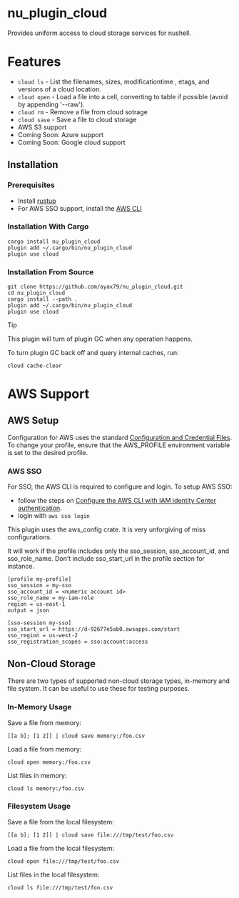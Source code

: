 # nu_plugin_cloud

Provides uniform access to cloud storage services for nushell.

# Features
- `cloud ls` - List the filenames, sizes, modificationtime , etags, and versions of a cloud location.
- `cloud open` - Load a file into a cell, converting to table if possible (avoid by appending '--raw').
- `cloud rm` - Remove a file from cloud sotrage
- `cloud save` - Save a file to cloud storage
- AWS S3 support
- Coming Soon: Azure support
- Coming Soon: Google cloud support

## Installation

### Prerequisites
- Install [rustup](https://rustup.rs/)
- For AWS SSO support, install the [AWS CLI](https://aws.amazon.com/cli/)

### Installation With Cargo
```nu
cargo install nu_plugin_cloud
plugin add ~/.cargo/bin/nu_plugin_cloud
plugin use cloud
```

### Installation From Source
```nu
git clone https://github.com/ayax79/nu_plugin_cloud.git
cd nu_plugin_cloud
cargo install --path .
plugin add ~/.cargo/bin/nu_plugin_cloud
plugin use cloud
```

> [!TIP]
> This plugin will turn of plugin GC when any operation happens. 

To turn plugin GC back off and query internal caches, run:
```nu
cloud cache-clear
```

# AWS Support

## AWS Setup

Configuration for AWS uses the standard [Configuration and Credential Files](https://docs.aws.amazon.com/cli/v1/userguide/cli-configure-files.html). To change your profile, ensure that the AWS_PROFILE environment variable is set to the desired profile.

### AWS SSO

For SSO, the AWS CLI is required to configure and login. To setup AWS SSO:
- follow the steps on [Configure the AWS CLI with IAM identity Center authentication](https://docs.aws.amazon.com/cli/latest/userguide/cli-configure-sso.html).
- login with `aws sso login`

This plugin uses the aws_config crate. It is very unforgiving of miss configurations.

It will work if the profile includes only the sso_session, sso_account_id, and sso_role_name. Don't include sso_start_url in the profile section for instance.

```
[profile my-profile]
sso_session = my-sso
sso_account_id = <numeric account id>
sso_role_name = my-iam-role
region = us-east-1
output = json

[sso-session my-sso]
sso_start_url = https://d-92677e5ab0.awsapps.com/start
sso_region = us-west-2
sso_registration_scopes = sso:account:access
```
## Non-Cloud Storage

There are two types of supported non-cloud storage types, in-memory and file system. It can be useful to use these for testing purposes.

### In-Memory Usage

Save a file from memory:
```nu
[[a b]; [1 2]] | cloud save memory:/foo.csv
```

Load a file from memory:
```nu
cloud open memory:/foo.csv
```

List files in memory:
```nu
cloud ls memory:/foo.csv
```

### Filesystem Usage

Save a file from the local filesystem:
```nu
[[a b]; [1 2]] | cloud save file:///tmp/test/foo.csv
```

Load a file from the local filesystem:
```nu
cloud open file:///tmp/test/foo.csv
```

List files in the local filesystem:
```nu
cloud ls file:///tmp/test/foo.csv
```

